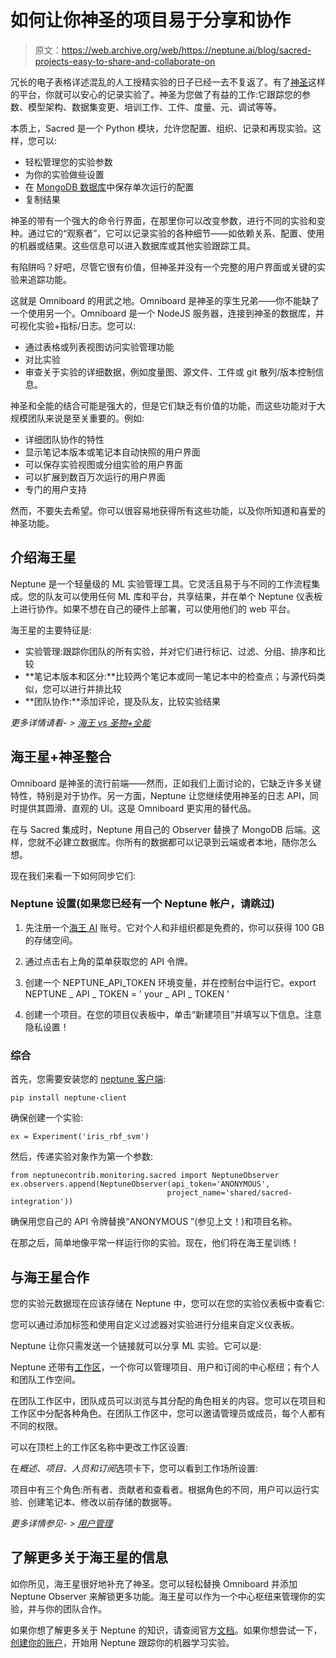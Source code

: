 # 如何让你神圣的项目易于分享和协作

> 原文：<https://web.archive.org/web/https://neptune.ai/blog/sacred-projects-easy-to-share-and-collaborate-on>

冗长的电子表格详述混乱的人工授精实验的日子已经一去不复返了。有了[神圣](https://web.archive.org/web/20221206133152/https://github.com/IDSIA/sacred)这样的平台，你就可以安心的记录实验了。神圣为您做了有益的工作:它跟踪您的参数、模型架构、数据集变更、培训工作、工件、度量、元、调试等等。

本质上，Sacred 是一个 Python 模块，允许您配置、组织、记录和再现实验。这样，您可以:

*   轻松管理您的实验参数
*   为你的实验做些设置
*   在 [MongoDB 数据库](https://web.archive.org/web/20221206133152/https://www.mongodb.com/)中保存单次运行的配置
*   复制结果

神圣的带有一个强大的命令行界面，在那里你可以改变参数，进行不同的实验和变种。通过它的“观察者”，它可以记录实验的各种细节——如依赖关系、配置、使用的机器或结果。这些信息可以进入数据库或其他实验跟踪工具。

有陷阱吗？好吧，尽管它很有价值，但神圣并没有一个完整的用户界面或关键的实验来追踪功能。

这就是 Omniboard 的用武之地。Omniboard 是神圣的孪生兄弟——你不能缺了一个使用另一个。Omniboard 是一个 NodeJS 服务器，连接到神圣的数据库，并可视化实验+指标/日志。您可以:

*   通过表格或列表视图访问实验管理功能
*   对比实验
*   审查关于实验的详细数据，例如度量图、源文件、工件或 git 散列/版本控制信息。

神圣和全能的结合可能是强大的，但是它们缺乏有价值的功能，而这些功能对于大规模团队来说是至关重要的。例如:

*   详细团队协作的特性
*   显示笔记本版本或笔记本自动快照的用户界面
*   可以保存实验视图或分组实验的用户界面
*   可以扩展到数百万次运行的用户界面
*   专门的用户支持

然而，不要失去希望。你可以很容易地获得所有这些功能，以及你所知道和喜爱的神圣功能。

## 介绍海王星

Neptune 是一个轻量级的 ML 实验管理工具。它灵活且易于与不同的工作流程集成。您的队友可以使用任何 ML 库和平台，共享结果，并在单个 Neptune 仪表板上进行协作。如果不想在自己的硬件上部署，可以使用他们的 web 平台。

海王星的主要特征是:

*   实验管理:跟踪你团队的所有实验，并对它们进行标记、过滤、分组、排序和比较
*   **笔记本版本和区分:**比较两个笔记本或同一笔记本中的检查点；与源代码类似，您可以进行并排比较
*   **团队协作:**添加评论，提及队友，比较实验结果

*更多详情请看- >* [*海王 vs 圣物+全能*](/web/20221206133152/https://neptune.ai/vs/sacred-omniboard)

## 海王星+神圣整合

Omniboard 是神圣的流行前端——然而，正如我们上面讨论的，它缺乏许多关键特性，特别是对于协作。另一方面，Neptune 让您继续使用神圣的日志 API，同时提供其圆滑、直观的 UI。这是 Omniboard 更实用的替代品。

在与 Sacred 集成时，Neptune 用自己的 Observer 替换了 MongoDB 后端。这样，您就不必建立数据库。你所有的数据都可以记录到云端或者本地，随你怎么想。

现在我们来看一下如何同步它们:

### Neptune 设置(如果您已经有一个 Neptune 帐户，请跳过)

1.  先注册一个[海王 AI](/web/20221206133152/https://neptune.ai/register) 账号。它对个人和非组织都是免费的，你可以获得 100 GB 的存储空间。
2.  通过点击右上角的菜单获取您的 API 令牌。

3.  创建一个 NEPTUNE_API_TOKEN 环境变量，并在控制台中运行它。export NEPTUNE _ API _ TOKEN = ' your _ API _ TOKEN '
4.  创建一个项目。在您的项目仪表板中，单击“新建项目”并填写以下信息。注意隐私设置！

### 综合

首先，您需要安装您的 [neptune 客户端](https://web.archive.org/web/20221206133152/https://github.com/neptune-ai/neptune-client):

```
pip install neptune-client

```

确保创建一个实验:

```
ex = Experiment('iris_rbf_svm')
```

然后，传递实验对象作为第一个参数:

```
from neptunecontrib.monitoring.sacred import NeptuneObserver
ex.observers.append(NeptuneObserver(api_token='ANONYMOUS',
                                   project_name='shared/sacred-integration'))

```

确保用您自己的 API 令牌替换“ANONYMOUS ”(参见上文！)和项目名称。

在那之后，简单地像平常一样运行你的实验。现在，他们将在海王星训练！

## 与海王星合作

您的实验元数据现在应该存储在 Neptune 中，您可以在您的实验仪表板中查看它:

您可以通过添加标签和使用自定义过滤器对实验进行分组来自定义仪表板。

Neptune 让你只需发送一个链接就可以分享 ML 实验。它可以是:

Neptune 还带有[工作区](https://web.archive.org/web/20221206133152/https://docs.neptune.ai/administration/workspaces)，一个你可以管理项目、用户和订阅的中心枢纽；有个人和团队工作空间。

在团队工作区中，团队成员可以浏览与其分配的角色相关的内容。您可以在项目和工作区中分配各种角色。在团队工作区中，您可以邀请管理员或成员，每个人都有不同的权限。

可以在顶栏上的工作区名称中更改工作区设置:

在*概述、项目、人员和订阅*选项卡下，您可以看到工作场所设置:

项目中有三个角色:所有者、贡献者和查看者。根据角色的不同，用户可以运行实验、创建笔记本、修改以前存储的数据等。

*更多详情参见- >* [*用户管理*](https://web.archive.org/web/20221206133152/https://docs.neptune.ai/administration/user-management)

## 了解更多关于海王星的信息

如你所见，海王星很好地补充了神圣。您可以轻松替换 Omniboard 并添加 Neptune Observer 来解锁更多功能。海王星可以作为一个中心枢纽来管理你的实验，并与你的团队合作。

如果你想了解更多关于 Neptune 的知识，请查阅官方[文档](https://web.archive.org/web/20221206133152/https://docs.neptune.ai/)。如果你想尝试一下，[创建你的账户](https://web.archive.org/web/20221206133152/https://ui.neptune.ai/register/)，开始用 Neptune 跟踪你的机器学习实验。